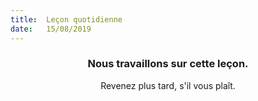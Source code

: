 ```yaml
---
title:  Leçon quotidienne
date:   15/08/2019
---
```


### <center>Nous travaillons sur cette leçon.</center>
<center>Revenez plus tard, s'il vous plaît.</center>